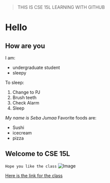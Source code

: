 > THIS IS CSE 15L
> LEARNING WITH GITHUB


# Hello
## How are you

I am:
* undergraduate student
* sleepy

To sleep:
1. Change to PJ
2. Brush teeth
3. Check Alarm
4. Sleep


*My name is Seba Jumaa*
Favorite foods are:
* Sushi
* icecream
* pizza

Welcome to CSE 15L
---

`Hope you like the class` 
![Image](https://encrypted-tbn0.gstatic.com/images?q=tbn:ANd9GcR_SVdPGeAACM9g7R57o9XeUVfd2qILhC-D4A&usqp=CAU)

[Here is the link for the class](https://sites.google.com/eng.ucsd.edu/cse-15l-spring-2022/home)

